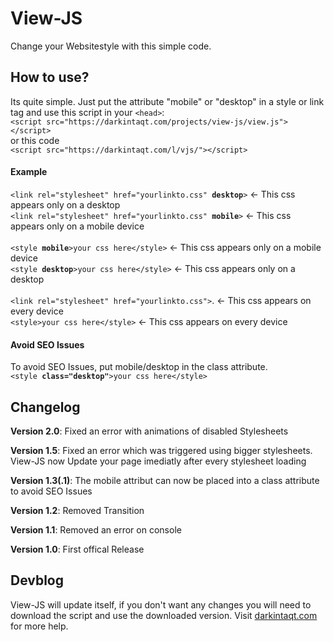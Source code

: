 # View-JS
Change your Websitestyle with this simple code.  


<h2>How to use?</h2>
Its quite simple.
Just put the attribute "mobile" or "desktop" in a style or link tag and use this script in your <code>&lt;head&gt;</code>: <br>
<code>&lt;script src="https://darkintaqt.com/projects/view-js/view.js"&gt;&lt;/script&gt;</code>
<br>or this code</br>
<code>&lt;script src="https://darkintaqt.com/l/vjs/"&gt;&lt;/script&gt;</code>

<h4>Example</h4>
<code>&lt;link rel="stylesheet" href="yourlinkto.css" <strong>desktop</strong>&gt;</code> <- This css appears only on a desktop<br>
<code>&lt;link rel="stylesheet" href="yourlinkto.css" <strong>mobile</strong>&gt;</code>  <- This css appears only on a mobile device
<br><br>
<code>&lt;style <strong>mobile</strong>&gt;your css here&lt;/style&gt;</code>             <- This css appears only on a mobile device<br>
<code>&lt;style <strong>desktop</strong>&gt;your css here&lt;/style&gt;</code>            <- This css appears only on a desktop
<br><br>
<code>&lt;link rel="stylesheet" href="yourlinkto.css"&gt;</code>.        <- This css appears on every device
<br><code>&lt;style&gt;your css here&lt;/style&gt;</code>                <- This css appears on every device

<h4>Avoid SEO Issues</h4>
To avoid SEO Issues, put mobile/desktop in the class attribute. <br>
<code>&lt;style <strong>class="desktop"</strong>&gt;your css here&lt;/style&gt;</code>  
<h2>Changelog</h2>
<p><strong>Version 2.0</strong>: Fixed an error with animations of disabled Stylesheets</p>
<p><strong>Version 1.5</strong>: Fixed an error which was triggered using bigger stylesheets. View-JS now Update your page imediatly after every stylesheet loading</p>
<p><strong>Version 1.3(.1)</strong>: The mobile attribut can now be placed into a class attribute to avoid SEO Issues</p>
<p><strong>Version 1.2</strong>: Removed Transition</p>
<p><strong>Version 1.1</strong>: Removed an error on console</p>
<p><strong>Version 1.0</strong>: First offical Release</p>
<h2>Devblog</h2>
View-JS will update itself, if you don't want any changes you will need to download the script and use the downloaded version.
Visit <a href="https://darkintaqt.com/blog/view-js/">darkintaqt.com</a> for more help.

